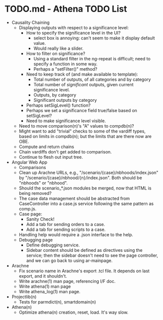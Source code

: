 # TODO.md - Athena TODO List

- Causality Chaining
  - Displaying outputs with respect to a significance level:
    - How to specify the significance level in the UI?
      - select box is annoying: can't seem to make it display default value.
      - Would really like a slider.
    - How to filter on significance?
      - Using a standard filter in the ng-repeat is difficult; need to
        specify a function in some way.
      - Perhaps a "setFilter()" method?
    - Need to keep track of (and make available to template):
      - Total number of outputs, of all categories and by category
      - Total number of *significant* outputs, given current significance
        level.
      - Outputs, by category
      - Significant outputs by category
    - Perhaps setSigLevel() function?
    - Perhaps we set a significance field true/false based on setSigLevel?
    - Need to make significance level visible.
  - Need to move comparison(n)'s "A" values to compdb(n)?
  - Might want to add "trivial" checks to some of the vardiff types, based
    on limits in compdb(n); but the limits that are there now are OBE.
  - Compute and return chains
  - Chain vardiffs don't get added to comparison.
  - Continue to flesh out input tree.
- Angular Web App
  - Comparisons
  - Clean up Arachne URLs, e.g., "/scenario/{case}/nbhoods/index.json"
    by "/scenario/{case}/nbhood/{n}/index.json".  Both should be "nbhoods"
    or "nbhood".
  - Should the scenario_*.json modules be merged, now that HTML is being
    removed?
  - The case data management should be abstracted from CaseController
    into a case.js service following the same pattern as comp.js.
  - Case page: 
    - Sanity Check!
    - Add a tab for sending orders to a case.
    - Add a tab for sending scripts to a case.
  - Handling help would require a .json interface to the help.
  - Debugging page
    - Define debugging service.
    - Sidebar content should be defined as directives using the 
      service; then the sidebar doesn't need to see the page controller,
      and we can go back to using ar-mainpage.
- Arachne
  - Fix scenario name in Arachne's export .tcl file.  It depends on last 
    export, and it shouldn't.
  - Write arachne(1) man page, referencing I/F doc.
  - Write athena(1) man page
  - Write athena_log(1) man page.
- Projectlib(n)
  - Tests for parmdict(n), smartdomain(n)
- Athena(n)
  - Optimize athena(n) creation, reset, load.  It's way slow.



